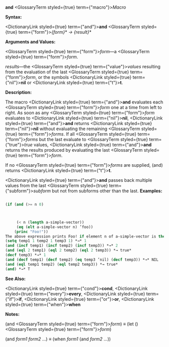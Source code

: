 **and** <GlossaryTerm styled={true} term={"macro"}><i>Macro</i></GlossaryTerm> 



**Syntax:** 



<DictionaryLink styled={true} term={"and"}><b>and</b></DictionaryLink> <GlossaryTerm styled={true} term={"form"}><i>\{form\}</i></GlossaryTerm>\* *→ \{result\}*\* 



**Arguments and Values:** 



<GlossaryTerm styled={true} term={"form"}><i>form</i></GlossaryTerm>—a <GlossaryTerm styled={true} term={"form"}><i>form</i></GlossaryTerm>. 



*results*—the <GlossaryTerm styled={true} term={"value"}><i>values</i></GlossaryTerm> resulting from the evaluation of the last <GlossaryTerm styled={true} term={"form"}><i>form</i></GlossaryTerm>, or the symbols <DictionaryLink styled={true} term={"nil"}><b>nil</b></DictionaryLink> or <DictionaryLink styled={true} term={"t"}><b>t</b></DictionaryLink>. 



**Description:** 



The macro <DictionaryLink styled={true} term={"and"}><b>and</b></DictionaryLink> evaluates each <GlossaryTerm styled={true} term={"form"}><i>form</i></GlossaryTerm> one at a time from left to right. As soon as any <GlossaryTerm styled={true} term={"form"}><i>form</i></GlossaryTerm> evaluates to <DictionaryLink styled={true} term={"nil"}><b>nil</b></DictionaryLink>, <DictionaryLink styled={true} term={"and"}><b>and</b></DictionaryLink> returns <DictionaryLink styled={true} term={"nil"}><b>nil</b></DictionaryLink> without evaluating the remaining <GlossaryTerm styled={true} term={"form"}><i>forms</i></GlossaryTerm>. If all <GlossaryTerm styled={true} term={"form"}><i>forms</i></GlossaryTerm> but the last evaluate to <GlossaryTerm styled={true} term={"true"}><i>true</i></GlossaryTerm> values, <DictionaryLink styled={true} term={"and"}><b>and</b></DictionaryLink> returns the results produced by evaluating the last <GlossaryTerm styled={true} term={"form"}><i>form</i></GlossaryTerm>. 



If no <GlossaryTerm styled={true} term={"form"}><i>forms</i></GlossaryTerm> are supplied, (and) returns <DictionaryLink styled={true} term={"t"}><b>t</b></DictionaryLink>. 



<DictionaryLink styled={true} term={"and"}><b>and</b></DictionaryLink> passes back multiple values from the last <GlossaryTerm styled={true} term={"subform"}><i>subform</i></GlossaryTerm> but not from subforms other than the last. **Examples:**
```lisp

(if (and (>= n 0) 



	 (< n (length a-simple-vector)) 
	 (eq (elt a-simple-vector n) ’foo)) 
    (princ "Foo!")) 
The above expression prints Foo! if element n of a-simple-vector is the symbol foo, provided also that n is indeed a valid index for a-simple-vector. Because **and** guarantees left-to-right testing of its parts, **elt** is not called if n is out of range. 
(setq temp1 1 temp2 1 temp3 1) *→* 1 
(and (incf temp1) (incf temp2) (incf temp3)) *→* 2 
(and (eql 2 temp1) (eql 2 temp2) (eql 2 temp3)) *→ true* 
(decf temp3) *→* 1 
(and (decf temp1) (decf temp2) (eq temp3 ’nil) (decf temp3)) *→* NIL 
(and (eql temp1 temp2) (eql temp2 temp3)) *→ true* 
(and) *→* T 

```
**See Also:** 



<DictionaryLink styled={true} term={"cond"}><b>cond</b></DictionaryLink>, <DictionaryLink styled={true} term={"every"}><b>every</b></DictionaryLink>, <DictionaryLink styled={true} term={"if"}><b>if</b></DictionaryLink>, <DictionaryLink styled={true} term={"or"}><b>or</b></DictionaryLink>, <DictionaryLink styled={true} term={"when"}><b>when</b></DictionaryLink> 



**Notes:** 



(and <GlossaryTerm styled={true} term={"form"}><i>form</i></GlossaryTerm>) *≡* (let () <GlossaryTerm styled={true} term={"form"}><i>form</i></GlossaryTerm>) 



(and *form1 form2* ...) *≡* (when *form1* (and *form2* ...)) 



